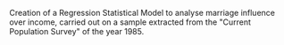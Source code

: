 Creation of a Regression Statistical Model to analyse marriage influence over income, carried out on a sample extracted from the "Current Population Survey" of the year 1985.
